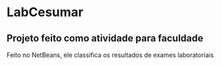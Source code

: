 <h1>LabCesumar</h1>

<h2>Projeto feito como atividade para faculdade</h2>
<p>Feito no NetBeans, ele classifica os resultados de exames laboratoriais</p>
